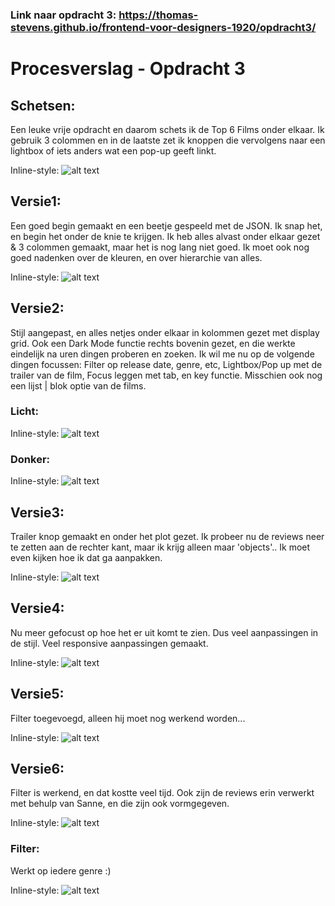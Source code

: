 
### Link naar opdracht 3: https://thomas-stevens.github.io/frontend-voor-designers-1920/opdracht3/

# Procesverslag - Opdracht 3

## Schetsen:
Een leuke vrije opdracht en daarom schets ik de Top 6 Films onder elkaar. Ik gebruik 3 colommen en in de laatste zet ik knoppen die vervolgens naar een lightbox of iets anders wat een pop-up geeft linkt.

Inline-style:
![alt text](https://thomas-stevens.github.io/frontend-voor-designers-1920/opdracht3/img/README/schetsen.jpg "Schetsen van het idee")

## Versie1:
Een goed begin gemaakt en een beetje gespeeld met de JSON. Ik snap het, en begin het onder de knie te krijgen. Ik heb alles alvast onder elkaar gezet & 3 colommen gemaakt, maar het is nog lang niet goed. Ik moet ook nog goed nadenken over de kleuren, en over hierarchie van alles.

Inline-style:
![alt text](https://thomas-stevens.github.io/frontend-voor-designers-1920/opdracht3/img/README/versie1.png "Versie 1 van het concept")

## Versie2:
Stijl aangepast, en alles netjes onder elkaar in kolommen gezet met display grid. Ook een Dark Mode functie rechts bovenin gezet, en die werkte eindelijk na uren dingen proberen en zoeken. Ik wil me nu op de volgende dingen focussen: Filter op release date, genre, etc, Lightbox/Pop up met de trailer van de film, Focus leggen met tab, en key functie. Misschien ook nog een lijst | blok optie van de films.

### Licht:
Inline-style:
![alt text](https://thomas-stevens.github.io/frontend-voor-designers-1920/opdracht3/img/README/versie2-licht.png "Versie 2 van het concept")

### Donker:
Inline-style:
![alt text](https://thomas-stevens.github.io/frontend-voor-designers-1920/opdracht3/img/README/versie2-donker.png "Versie 2 van het concept")

## Versie3:
Trailer knop gemaakt en onder het plot gezet. Ik probeer nu de reviews neer te zetten aan de rechter kant, maar ik krijg alleen maar 'objects'.. Ik moet even kijken hoe ik dat ga aanpakken.

Inline-style:
![alt text](https://thomas-stevens.github.io/frontend-voor-designers-1920/opdracht3/img/README/versie3.png "Versie 3 van het concept")

## Versie4:
Nu meer gefocust op hoe het er uit komt te zien. Dus veel aanpassingen in de stijl. Veel responsive aanpassingen gemaakt.

Inline-style:
![alt text](https://thomas-stevens.github.io/frontend-voor-designers-1920/opdracht3/img/README/versie4.png "Versie 4 van het concept")

## Versie5:
Filter toegevoegd, alleen hij moet nog werkend worden...

Inline-style:
![alt text](https://thomas-stevens.github.io/frontend-voor-designers-1920/opdracht3/img/README/versie5.png "Versie 5 van het concept")

## Versie6:
Filter is werkend, en dat kostte veel tijd. Ook zijn de reviews erin verwerkt met behulp van Sanne, en die zijn ook vormgegeven.

Inline-style:
![alt text](https://thomas-stevens.github.io/frontend-voor-designers-1920/opdracht3/img/README/versie6.png "Versie 6 van het concept")

### Filter:
Werkt op iedere genre :)

Inline-style:
![alt text](https://thomas-stevens.github.io/frontend-voor-designers-1920/opdracht3/img/README/filter.png "Filter")
